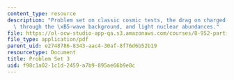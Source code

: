 ```yaml
---
content_type: resource
description: "Problem set on classic cosmic tests, the drag on charged particles moving\
  \ through the \xB5-wave background, and light nuclear abundances."
file: https://ol-ocw-studio-app-qa.s3.amazonaws.com/courses/8-952-particle-physics-of-the-early-universe-fall-2004/f98c1a021c1d2459a7b9895ae66b9e8c_ps3.pdf
file_type: application/pdf
parent_uid: e2748786-8343-aac4-30af-8f76d6b52b19
resourcetype: Document
title: Problem Set 3
uid: f98c1a02-1c1d-2459-a7b9-895ae66b9e8c
---
```

